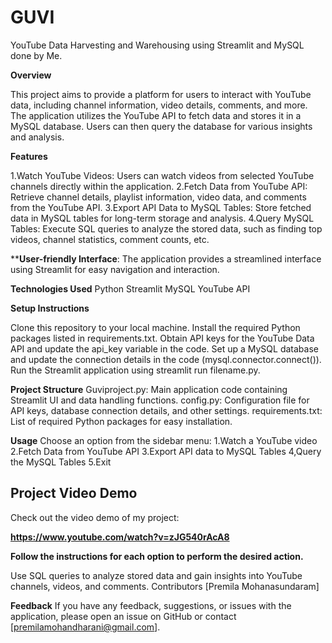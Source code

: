 # GUVI
YouTube Data Harvesting and Warehousing using Streamlit and MySQL done by Me.

**Overview**

This project aims to provide a platform for users to interact with YouTube data, including channel information, video details, comments, and more. The application utilizes the YouTube API to fetch data and stores it in a MySQL database. Users can then query the database for various insights and analysis.

**Features**

1.Watch YouTube Videos: Users can watch videos from selected YouTube channels directly within the application.
2.Fetch Data from YouTube API: Retrieve channel details, playlist information, video data, and comments from the YouTube API.
3.Export API Data to MySQL Tables: Store fetched data in MySQL tables for long-term storage and analysis.
4.Query MySQL Tables: Execute SQL queries to analyze the stored data, such as finding top videos, channel statistics, comment counts, etc.

****User-friendly Interface**: The application provides a streamlined interface using Streamlit for easy navigation and interaction.

**Technologies Used**
Python
Streamlit
MySQL
YouTube API

**Setup Instructions**

Clone this repository to your local machine.
Install the required Python packages listed in requirements.txt.
Obtain API keys for the YouTube Data API and update the api_key variable in the code.
Set up a MySQL database and update the connection details in the code (mysql.connector.connect()).
Run the Streamlit application using streamlit run filename.py.

**Project Structure**
Guviproject.py: Main application code containing Streamlit UI and data handling functions.
config.py: Configuration file for API keys, database connection details, and other settings.
requirements.txt: List of required Python packages for easy installation.

**Usage**
Choose an option from the sidebar menu:
1.Watch a YouTube video
2.Fetch Data from YouTube API
3.Export API data to MySQL Tables
4,Query the MySQL Tables
5.Exit

## Project Video Demo

Check out the video demo of my project:

**https://www.youtube.com/watch?v=zJG540rAcA8**

**Follow the instructions for each option to perform the desired action.**

Use SQL queries to analyze stored data and gain insights into YouTube channels, videos, and comments.
Contributors
[Premila Mohanasundaram]

**Feedback**
If you have any feedback, suggestions, or issues with the application, please open an issue on GitHub or contact [premilamohandharani@gmail.com].

